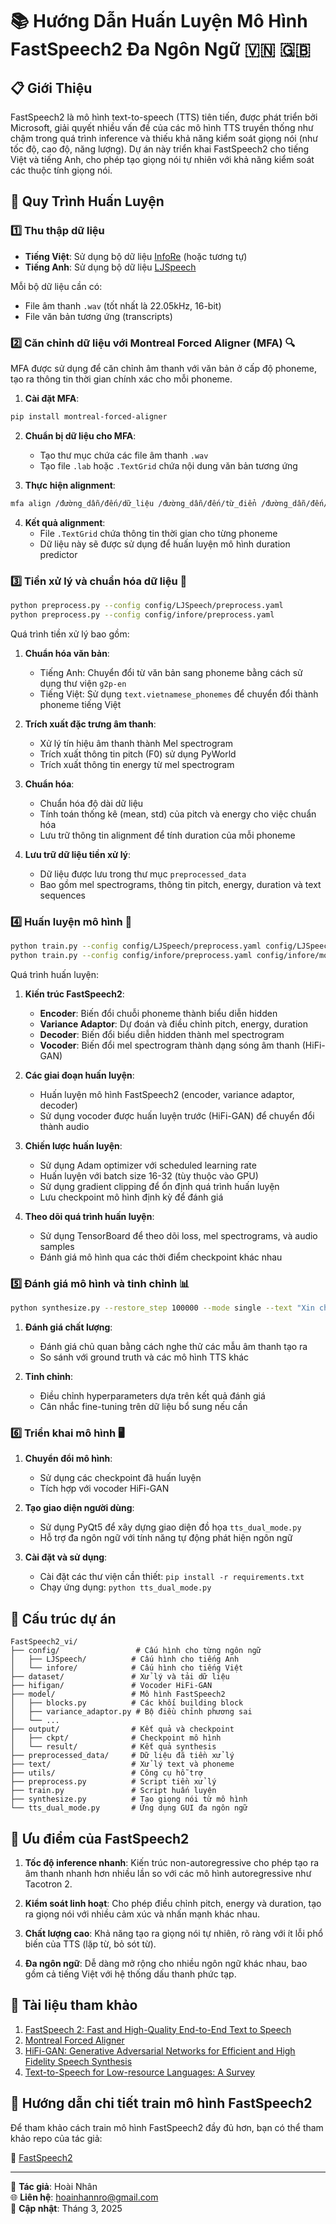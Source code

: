 # 📚 Hướng Dẫn Huấn Luyện Mô Hình FastSpeech2 Đa Ngôn Ngữ 🇻🇳 🇬🇧

## 📋 Giới Thiệu

FastSpeech2 là mô hình text-to-speech (TTS) tiên tiến, được phát triển bởi Microsoft, giải quyết nhiều vấn đề của các mô hình TTS truyền thống như chậm trong quá trình inference và thiếu khả năng kiểm soát giọng nói (như tốc độ, cao độ, năng lượng). Dự án này triển khai FastSpeech2 cho tiếng Việt và tiếng Anh, cho phép tạo giọng nói tự nhiên với khả năng kiểm soát các thuộc tính giọng nói.

## 🔄 Quy Trình Huấn Luyện

### 1️⃣ Thu thập dữ liệu

- **Tiếng Việt**: Sử dụng bộ dữ liệu [InfoRe](https://huggingface.co/datasets/ntt123/infore/resolve/main/infore_16k_denoised.zip) (hoặc tương tự)
- **Tiếng Anh**: Sử dụng bộ dữ liệu [LJSpeech](https://keithito.com/LJ-Speech-Dataset/)

Mỗi bộ dữ liệu cần có:
- File âm thanh `.wav` (tốt nhất là 22.05kHz, 16-bit)
- File văn bản tương ứng (transcripts)

### 2️⃣ Căn chỉnh dữ liệu với Montreal Forced Aligner (MFA) 🔍

MFA được sử dụng để căn chỉnh âm thanh với văn bản ở cấp độ phoneme, tạo ra thông tin thời gian chính xác cho mỗi phoneme.

1. **Cài đặt MFA**:
```bash
pip install montreal-forced-aligner
```

2. **Chuẩn bị dữ liệu cho MFA**:
   - Tạo thư mục chứa các file âm thanh `.wav`
   - Tạo file `.lab` hoặc `.TextGrid` chứa nội dung văn bản tương ứng

3. **Thực hiện alignment**:
```bash
mfa align /đường_dẫn/đến/dữ_liệu /đường_dẫn/đến/từ_điển /đường_dẫn/đến/mô_hình_âm_vị tiếng_việt
```

4. **Kết quả alignment**:
   - File `.TextGrid` chứa thông tin thời gian cho từng phoneme
   - Dữ liệu này sẽ được sử dụng để huấn luyện mô hình duration predictor

### 3️⃣ Tiền xử lý và chuẩn hóa dữ liệu 🧹

```bash
python preprocess.py --config config/LJSpeech/preprocess.yaml
python preprocess.py --config config/infore/preprocess.yaml
```

Quá trình tiền xử lý bao gồm:

1. **Chuẩn hóa văn bản**:
   - Tiếng Anh: Chuyển đổi từ văn bản sang phoneme bằng cách sử dụng thư viện `g2p-en`
   - Tiếng Việt: Sử dụng `text.vietnamese_phonemes` để chuyển đổi thành phoneme tiếng Việt

2. **Trích xuất đặc trưng âm thanh**:
   - Xử lý tín hiệu âm thanh thành Mel spectrogram
   - Trích xuất thông tin pitch (F0) sử dụng PyWorld
   - Trích xuất thông tin energy từ mel spectrogram

3. **Chuẩn hóa**:
   - Chuẩn hóa độ dài dữ liệu
   - Tính toán thống kê (mean, std) của pitch và energy cho việc chuẩn hóa
   - Lưu trữ thông tin alignment để tính duration của mỗi phoneme

4. **Lưu trữ dữ liệu tiền xử lý**:
   - Dữ liệu được lưu trong thư mục `preprocessed_data`
   - Bao gồm mel spectrograms, thông tin pitch, energy, duration và text sequences

### 4️⃣ Huấn luyện mô hình 🚀

```bash
python train.py --config config/LJSpeech/preprocess.yaml config/LJSpeech/model.yaml config/LJSpeech/train.yaml
python train.py --config config/infore/preprocess.yaml config/infore/model.yaml config/infore/train.yaml
```

Quá trình huấn luyện:

1. **Kiến trúc FastSpeech2**:
   - **Encoder**: Biến đổi chuỗi phoneme thành biểu diễn hidden
   - **Variance Adaptor**: Dự đoán và điều chỉnh pitch, energy, duration
   - **Decoder**: Biến đổi biểu diễn hidden thành mel spectrogram
   - **Vocoder**: Biến đổi mel spectrogram thành dạng sóng âm thanh (HiFi-GAN)

2. **Các giai đoạn huấn luyện**:
   - Huấn luyện mô hình FastSpeech2 (encoder, variance adaptor, decoder)
   - Sử dụng vocoder được huấn luyện trước (HiFi-GAN) để chuyển đổi thành audio

3. **Chiến lược huấn luyện**:
   - Sử dụng Adam optimizer với scheduled learning rate
   - Huấn luyện với batch size 16-32 (tùy thuộc vào GPU)
   - Sử dụng gradient clipping để ổn định quá trình huấn luyện
   - Lưu checkpoint mô hình định kỳ để đánh giá

4. **Theo dõi quá trình huấn luyện**:
   - Sử dụng TensorBoard để theo dõi loss, mel spectrograms, và audio samples
   - Đánh giá mô hình qua các thời điểm checkpoint khác nhau

### 5️⃣ Đánh giá mô hình và tinh chỉnh 📊

```bash
python synthesize.py --restore_step 100000 --mode single --text "Xin chào, tôi là trợ lý ảo."
```

1. **Đánh giá chất lượng**:
   - Đánh giá chủ quan bằng cách nghe thử các mẫu âm thanh tạo ra
   - So sánh với ground truth và các mô hình TTS khác

2. **Tinh chỉnh**:
   - Điều chỉnh hyperparameters dựa trên kết quả đánh giá
   - Cân nhắc fine-tuning trên dữ liệu bổ sung nếu cần

### 6️⃣ Triển khai mô hình 🖥️

1. **Chuyển đổi mô hình**:
   - Sử dụng các checkpoint đã huấn luyện
   - Tích hợp với vocoder HiFi-GAN

2. **Tạo giao diện người dùng**:
   - Sử dụng PyQt5 để xây dựng giao diện đồ họa `tts_dual_mode.py`
   - Hỗ trợ đa ngôn ngữ với tính năng tự động phát hiện ngôn ngữ

3. **Cài đặt và sử dụng**:
   - Cài đặt các thư viện cần thiết: `pip install -r requirements.txt`
   - Chạy ứng dụng: `python tts_dual_mode.py`

## 🔧 Cấu trúc dự án

```
FastSpeech2_vi/
├── config/                 # Cấu hình cho từng ngôn ngữ
│   ├── LJSpeech/          # Cấu hình cho tiếng Anh
│   └── infore/            # Cấu hình cho tiếng Việt
├── dataset/               # Xử lý và tải dữ liệu
├── hifigan/               # Vocoder HiFi-GAN
├── model/                 # Mô hình FastSpeech2
│   ├── blocks.py          # Các khối building block
│   ├── variance_adaptor.py # Bộ điều chỉnh phương sai
│   └── ...
├── output/                # Kết quả và checkpoint
│   ├── ckpt/              # Checkpoint mô hình
│   └── result/            # Kết quả synthesis
├── preprocessed_data/     # Dữ liệu đã tiền xử lý
├── text/                  # Xử lý text và phoneme
├── utils/                 # Công cụ hỗ trợ
├── preprocess.py          # Script tiền xử lý
├── train.py               # Script huấn luyện
├── synthesize.py          # Tạo giọng nói từ mô hình
└── tts_dual_mode.py       # Ứng dụng GUI đa ngôn ngữ
```

## 🚀 Ưu điểm của FastSpeech2

1. **Tốc độ inference nhanh**: Kiến trúc non-autoregressive cho phép tạo ra âm thanh nhanh hơn nhiều lần so với các mô hình autoregressive như Tacotron 2.

2. **Kiểm soát linh hoạt**: Cho phép điều chỉnh pitch, energy và duration, tạo ra giọng nói với nhiều cảm xúc và nhấn mạnh khác nhau.

3. **Chất lượng cao**: Khả năng tạo ra giọng nói tự nhiên, rõ ràng với ít lỗi phổ biến của TTS (lặp từ, bỏ sót từ).

4. **Đa ngôn ngữ**: Dễ dàng mở rộng cho nhiều ngôn ngữ khác nhau, bao gồm cả tiếng Việt với hệ thống dấu thanh phức tạp.

## 📝 Tài liệu tham khảo

1. [FastSpeech 2: Fast and High-Quality End-to-End Text to Speech](https://arxiv.org/abs/2006.04558)
2. [Montreal Forced Aligner](https://montreal-forced-aligner.readthedocs.io/)
3. [HiFi-GAN: Generative Adversarial Networks for Efficient and High Fidelity Speech Synthesis](https://arxiv.org/abs/2010.05646)
4. [Text-to-Speech for Low-resource Languages: A Survey](https://arxiv.org/abs/2110.04040)

## 🎯 Hướng dẫn chi tiết train mô hình FastSpeech2

Để tham khảo cách train mô hình FastSpeech2 đầy đủ hơn, bạn có thể tham khảo repo của tác giả:

🔗 [FastSpeech2](https://github.com/ming024/FastSpeech2)


---

📱 **Tác giả**: Hoài Nhân  
🌐 **Liên hệ**: hoainhannro@gmail.com  
📅 **Cập nhật**: Tháng 3, 2025
